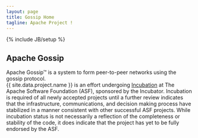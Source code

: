 ```yaml
---
layout: page
title: Gossip Home
tagline: Apache Project !
---
```

<!--
{% comment %}
Licensed to the Apache Software Foundation (ASF) under one or more
contributor license agreements.  See the NOTICE file distributed with
this work for additional information regarding copyright ownership.
The ASF licenses this file to you under the Apache License, Version 2.0
(the "License"); you may not use this file except in compliance with
the License.  You may obtain a copy of the License at

http://www.apache.org/licenses/LICENSE-2.0

Unless required by applicable law or agreed to in writing, software
distributed under the License is distributed on an "AS IS" BASIS,
WITHOUT WARRANTIES OR CONDITIONS OF ANY KIND, either express or implied.
See the License for the specific language governing permissions and
limitations under the License.
{% endcomment %}
-->

{% include JB/setup %}

## Apache Gossip

Apache Gossip™ is a system to form peer-to-peer networks using the gossip protocol.
<br>
{{ site.data.project.name }} is an effort undergoing <a href="https://incubator.apache.org/index.html">Incubation</a>
at The Apache Software Foundation (ASF), sponsored by the Incubator. Incubation is required of all newly
accepted projects until a further review indicates that the infrastructure, communications, and decision
making process have stabilized in a manner consistent with other successful ASF projects. While incubation
status is not necessarily a reflection of the completeness or stability of the code, it does indicate that
the project has yet to be fully endorsed by the ASF.
